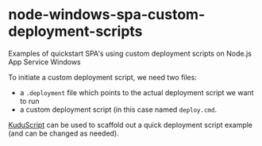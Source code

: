 # node-windows-spa-custom-deployment-scripts
Examples of quickstart SPA's using custom deployment scripts on Node.js App Service Windows

To initiate a custom deployment script, we need two files:
- a `.deployment` file which points to the actual deployment script we want to run
- a custom deployment script (in this case named `deploy.cmd`.

[KuduScript](https://www.npmjs.com/package/kuduscript) can be used to scaffold out a quick deployment script example (and can be changed as needed).
